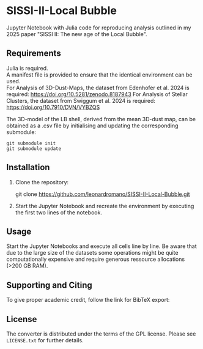 SISSI-II-Local Bubble
=====================

Jupyter Notebook with Julia code for reproducing analysis outlined in my 2025 paper "SISSI II: The new age of the Local Bubble".   

## Requirements

Julia is required.   
A manifest file is provided to ensure that the identical environment can be used.   
For Analysis of 3D-Dust-Maps, the dataset from Edenhofer et al. 2024 is required: https://doi.org/10.5281/zenodo.8187943
For Analysis of Stellar Clusters, the dataset from Swiggum et al. 2024 is required: https://doi.org/10.7910/DVN/VYBZQS

The 3D-model of the LB shell, derived from the mean 3D-dust map, can be obtained as a .csv file by initialising and updating the corresponding submodule:
	
    git submodule init
    git submodule update

## Installation

1. Clone the repository:

    git clone https://github.com/leonardromano/SISSI-II-Local-Bubble.git

2. Start the Jupyter Notebook and recreate the environment by executing the first two lines of the notebook.

## Usage

Start the Jupyter Notebooks and execute all cells line by line.
Be aware that due to the large size of the datasets some operations might be quite computationally expensive and require generous ressource allocations (>200 GB RAM).
    
## Supporting and Citing

To give proper academic credit, follow the link for BibTeX export:

## License

The converter is distributed under the terms of the GPL license.
Please see `LICENSE.txt` for further details.
